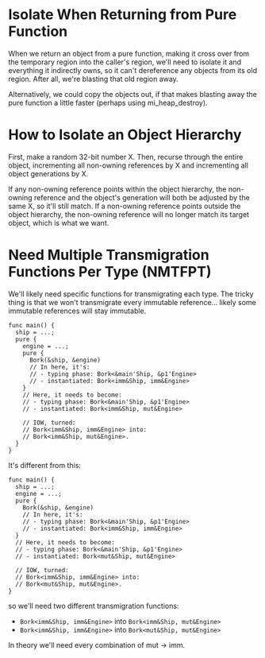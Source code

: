 

# Isolate When Returning from Pure Function

When we return an object from a pure function, making it cross over from the temporary region into the caller's region, we'll need to isolate it and everything it indirectly owns, so it can't dereference any objects from its old region. After all, we're blasting that old region away.


Alternatively, we could copy the objects out, if that makes blasting away the pure function a little faster (perhaps using mi_heap_destroy).



# How to Isolate an Object Hierarchy

First, make a random 32-bit number X. Then, recurse through the entire object, incrementing all non-owning references by X and incrementing all object generations by X.

If any non-owning reference points within the object hierarchy, the non-owning reference and the object's generation will both be adjusted by the same X, so it'll still match. If a non-owning reference points outside the object hierarchy, the non-owning reference will no longer match its target object, which is what we want.



# Need Multiple Transmigration Functions Per Type (NMTFPT)

We'll likely need specific functions for transmigrating each type. The tricky thing is that we won't transmigrate every immutable reference... likely some immutable references will stay immutable.

```
func main() {
  ship = ...;
  pure {
    engine = ...;
    pure {
      Bork(&ship, &engine)
      // In here, it's:
      // - typing phase: Bork<&main'Ship, &p1'Engine>
      // - instantiated: Bork<imm&Ship, imm&Engine>
    }
    // Here, it needs to become:
    // - typing phase: Bork<&main'Ship, &p1'Engine>
    // - instantiated: Bork<imm&Ship, mut&Engine>

    // IOW, turned:
    // Bork<imm&Ship, imm&Engine> into:
    // Bork<imm&Ship, mut&Engine>.
  }
}
```

It's different from this:

```
func main() {
  ship = ...;
  engine = ...;
  pure {
    Bork(&ship, &engine)
    // In here, it's:
    // - typing phase: Bork<&main'Ship, &p1'Engine>
    // - instantiated: Bork<imm&Ship, imm&Engine>
  }
  // Here, it needs to become:
  // - typing phase: Bork<&main'Ship, &p1'Engine>
  // - instantiated: Bork<mut&Ship, mut&Engine>

  // IOW, turned:
  // Bork<imm&Ship, imm&Engine> into:
  // Bork<mut&Ship, mut&Engine>.
}
```

so we'll need two different transmigration functions:

 * `Bork<imm&Ship, imm&Engine>` into `Bork<imm&Ship, mut&Engine>`
 * `Bork<imm&Ship, imm&Engine>` into `Bork<mut&Ship, mut&Engine>`

In theory we'll need every combination of mut -> imm.

